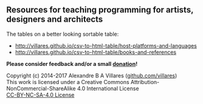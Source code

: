## Resources for teaching programming for artists, designers and architects

The tables on a better looking sortable table:
- http://villares.github.io/csv-to-html-table/host-platforms-and-languages
- http://villares.github.io/csv-to-html-table/books-and-references

**Please consider feedback and/or a small [donation](https://www.paypal.com/cgi-bin/webscr?cmd=_s-xclick&hosted_button_id=HCGAKACDMVNV2)!**

Copyright (c) 2014-2017 Alexandre B A Villares ([github.com/villares](https://github.com/villares))<br/>
This work is licensed under a Creative Commons Attribution-NonCommercial-ShareAlike 4.0 International License<br/>
[CC-BY-NC-SA-4.0 License](https://creativecommons.org/licenses/by-nc-sa/4.0/)
